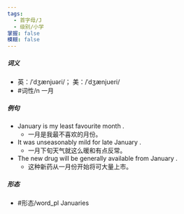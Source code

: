 ```yaml
---
tags:
  - 首字母/J
  - 级别/小学
掌握: false
模糊: false
---
```

##### 词义
- 英：/ˈdʒænjuəri/； 美：/ˈdʒænjueri/
- #词性/n  一月
##### 例句
- January is my least favourite month .
	- 一月是我最不喜欢的月份。
- It was unseasonably mild for late January .
	- 一月下旬天气就这么暖和有点反常。
- The new drug will be generally available from January .
	- 这种新药从一月份开始将可大量上市。
##### 形态
- #形态/word_pl Januaries
